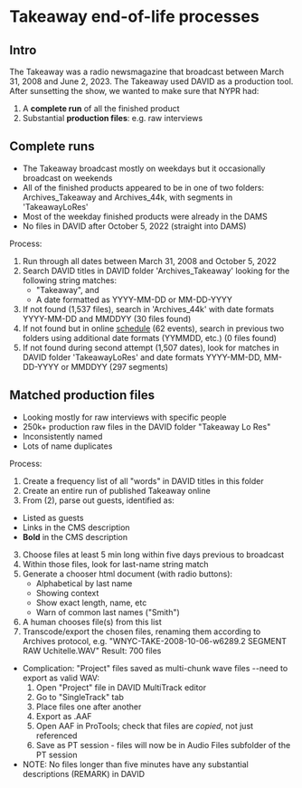 # Takeaway end-of-life processes
## Intro
The Takeaway was a radio newsmagazine that broadcast between March 31, 2008 and June 2, 2023. 
The Takeaway used DAVID as a production tool.
After sunsetting the show, we wanted to make sure that NYPR had:
1. A **complete run** of all the finished product
2. Substantial **production files**: e.g. raw interviews
## Complete runs
- The Takeaway broadcast mostly on weekdays but it occasionally broadcast on weekends
- All of the finished products appeared to be in one of two folders: Archives_Takeaway and Archives_44k, with segments in 'TakeawayLoRes'
- Most of the weekday finished products were already in the DAMS
- No files in DAVID after October 5, 2022 (straight into DAMS)

Process:
1. Run through all dates between March 31, 2008 and October 5, 2022
2. Search DAVID titles in DAVID folder 'Archives_Takeaway' looking for the following string matches:
    - "Takeaway", and
    - A date formatted as YYYY-MM-DD or MM-DD-YYYY
3. If not found (1,537 files), search in 'Archives_44k' with date formats YYYY-MM-DD and MMDDYY (30 files found)
4. If not found but in online [schedule](https://www.wnyc.org/schedule/2023/oct/31/) (62 events), search in previous two folders using additional date formats (YYMMDD, etc.) (0 files found)
5. If not found during second attempt (1,507 dates), look for matches in DAVID folder 'TakeawayLoRes' and date formats YYYY-MM-DD, MM-DD-YYYY or MMDDYY (297 segments)

## Matched production files
- Looking mostly for raw interviews with specific people
- 250k+ production raw files in the DAVID folder "Takeaway Lo Res" 
- Inconsistently named
- Lots of name duplicates

Process:
1. Create a frequency list of all "words" in DAVID titles in this folder
2. Create an entire run of published Takeaway online
3. From (2), parse out guests, identified as:
  - Listed as guests
  - Links in the CMS description
  - **Bold** in the CMS description
3. Choose files at least 5 min long within five days previous to broadcast
4. Within those files, look for last-name string match
5. Generate a chooser html document (with radio buttons):
    - Alphabetical by last name
    - Showing context
    - Show exact length, name, etc
    - Warn of common last names ("Smith")
6. A human chooses file(s) from this list
7. Transcode/export the chosen files, renaming them according to Archives protocol, e.g. "WNYC-TAKE-2008-10-06-w6289.2 SEGMENT RAW Uchitelle.WAV"
Result: 700 files
- Complication: "Project" files saved as multi-chunk wave files --need to export as valid WAV:
  1. Open "Project" file in DAVID MultiTrack editor
  2. Go to "SingleTrack" tab
  3. Place files one after another
  4. Export as .AAF
  5. Open AAF in ProTools; check that files are _copied_, not just referenced
  6. Save as PT session - files will now be in Audio Files subfolder of the PT session
- NOTE: No files longer than five minutes have any substantial descriptions (REMARK) in DAVID
 



